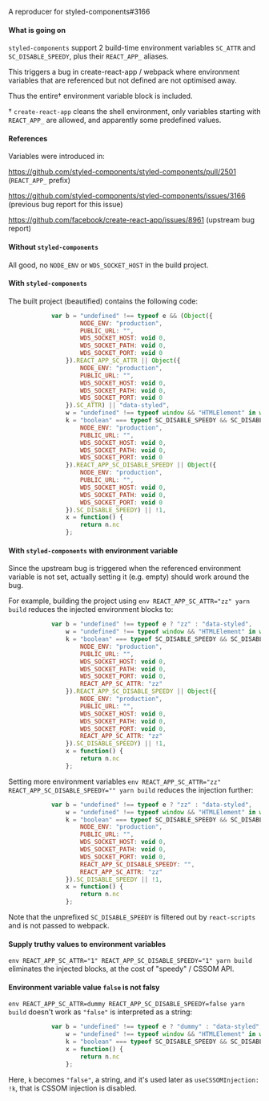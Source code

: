 A reproducer for styled-components#3166

#### What is going on

`styled-components` support 2 build-time environment variables `SC_ATTR` and `SC_DISABLE_SPEEDY`, plus their `REACT_APP_` aliases.

This triggers a bug in create-react-app / webpack where environment variables that are referenced but not defined are not optimised away.

Thus the entire† environment variable block is included.

† `create-react-app` cleans the shell environment, only variables starting with `REACT_APP_` are allowed, and apparently some predefined values.

#### References

Variables were introduced in:

https://github.com/styled-components/styled-components/pull/2501 (`REACT_APP_` prefix)

https://github.com/styled-components/styled-components/issues/3166 (previous bug report for this issue)

https://github.com/facebook/create-react-app/issues/8961 (upstream bug report)

#### Without `styled-components`

All good, no `NODE_ENV` or `WDS_SOCKET_HOST` in the build project.

#### With `styled-components`

The built project (beautified) contains the following code:

```js
            var b = "undefined" !== typeof e && (Object({
                    NODE_ENV: "production",
                    PUBLIC_URL: "",
                    WDS_SOCKET_HOST: void 0,
                    WDS_SOCKET_PATH: void 0,
                    WDS_SOCKET_PORT: void 0
                }).REACT_APP_SC_ATTR || Object({
                    NODE_ENV: "production",
                    PUBLIC_URL: "",
                    WDS_SOCKET_HOST: void 0,
                    WDS_SOCKET_PATH: void 0,
                    WDS_SOCKET_PORT: void 0
                }).SC_ATTR) || "data-styled",
                w = "undefined" !== typeof window && "HTMLElement" in window,
                k = "boolean" === typeof SC_DISABLE_SPEEDY && SC_DISABLE_SPEEDY || "undefined" !== typeof e && (Object({
                    NODE_ENV: "production",
                    PUBLIC_URL: "",
                    WDS_SOCKET_HOST: void 0,
                    WDS_SOCKET_PATH: void 0,
                    WDS_SOCKET_PORT: void 0
                }).REACT_APP_SC_DISABLE_SPEEDY || Object({
                    NODE_ENV: "production",
                    PUBLIC_URL: "",
                    WDS_SOCKET_HOST: void 0,
                    WDS_SOCKET_PATH: void 0,
                    WDS_SOCKET_PORT: void 0
                }).SC_DISABLE_SPEEDY) || !1,
                x = function() {
                    return n.nc
                };
```

#### With `styled-components` with environment variable

Since the upstream bug is triggered when the referenced environment variable is not set, actually setting it (e.g. empty) should work around the bug.

For example, building the project using `env REACT_APP_SC_ATTR="zz" yarn build` reduces the injected environment blocks to:

```js
            var b = "undefined" !== typeof e ? "zz" : "data-styled",
                w = "undefined" !== typeof window && "HTMLElement" in window,
                k = "boolean" === typeof SC_DISABLE_SPEEDY && SC_DISABLE_SPEEDY || "undefined" !== typeof e && (Object({
                    NODE_ENV: "production",
                    PUBLIC_URL: "",
                    WDS_SOCKET_HOST: void 0,
                    WDS_SOCKET_PATH: void 0,
                    WDS_SOCKET_PORT: void 0,
                    REACT_APP_SC_ATTR: "zz"
                }).REACT_APP_SC_DISABLE_SPEEDY || Object({
                    NODE_ENV: "production",
                    PUBLIC_URL: "",
                    WDS_SOCKET_HOST: void 0,
                    WDS_SOCKET_PATH: void 0,
                    WDS_SOCKET_PORT: void 0,
                    REACT_APP_SC_ATTR: "zz"
                }).SC_DISABLE_SPEEDY) || !1,
                x = function() {
                    return n.nc
                };
```

Setting more environment variables `env REACT_APP_SC_ATTR="zz" REACT_APP_SC_DISABLE_SPEEDY="" yarn build` reduces the injection further:


```js
            var b = "undefined" !== typeof e ? "zz" : "data-styled",
                w = "undefined" !== typeof window && "HTMLElement" in window,
                k = "boolean" === typeof SC_DISABLE_SPEEDY && SC_DISABLE_SPEEDY || "undefined" !== typeof e && Object({
                    NODE_ENV: "production",
                    PUBLIC_URL: "",
                    WDS_SOCKET_HOST: void 0,
                    WDS_SOCKET_PATH: void 0,
                    WDS_SOCKET_PORT: void 0,
                    REACT_APP_SC_DISABLE_SPEEDY: "",
                    REACT_APP_SC_ATTR: "zz"
                }).SC_DISABLE_SPEEDY || !1,
                x = function() {
                    return n.nc
                };
```

Note that the unprefixed `SC_DISABLE_SPEEDY` is filtered out by `react-scripts` and is not passed to webpack.

#### Supply truthy values to environment variables

`env REACT_APP_SC_ATTR="1" REACT_APP_SC_DISABLE_SPEEDY="1" yarn build` eliminates the injected blocks, at the cost of "speedy" / CSSOM API.

#### Environment variable value `false` is not falsy

`env REACT_APP_SC_ATTR=dummy REACT_APP_SC_DISABLE_SPEEDY=false yarn build` doesn't work as `"false"` is interpreted as a string:

```js
            var b = "undefined" !== typeof e ? "dummy" : "data-styled",
                w = "undefined" !== typeof window && "HTMLElement" in window,
                k = "boolean" === typeof SC_DISABLE_SPEEDY && SC_DISABLE_SPEEDY || "undefined" !== typeof e && "false" || !1,
                x = function() {
                    return n.nc
                };
```

Here, `k` becomes `"false"`, a string, and it's used later as `useCSSOMInjection: !k`, that is CSSOM injection is disabled.
